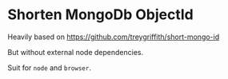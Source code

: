# Shorten MongoDb ObjectId

Heavily based on https://github.com/treygriffith/short-mongo-id

But without external node dependencies.

Suit for `node` and `browser`.